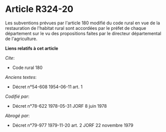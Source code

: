 # Article R324-20

Les subventions prévues par l'article 180 modifié du code rural en vue de la restauration de l'habitat rural sont accordées
par le préfet de chaque département sur le vu des propositions faites par le directeur départemental de l'agriculture.

**Liens relatifs à cet article**

_Cite_:

  - Code rural 180

_Anciens textes_:

  - Décret n°54-608 1954-06-11 art. 1

_Codifié par_:

  - Décret n°78-622 1978-05-31 JORF 8 juin 1978

_Abrogé par_:

  - Décret n°79-977 1979-11-20 art. 2 JORF 22 novembre 1979
